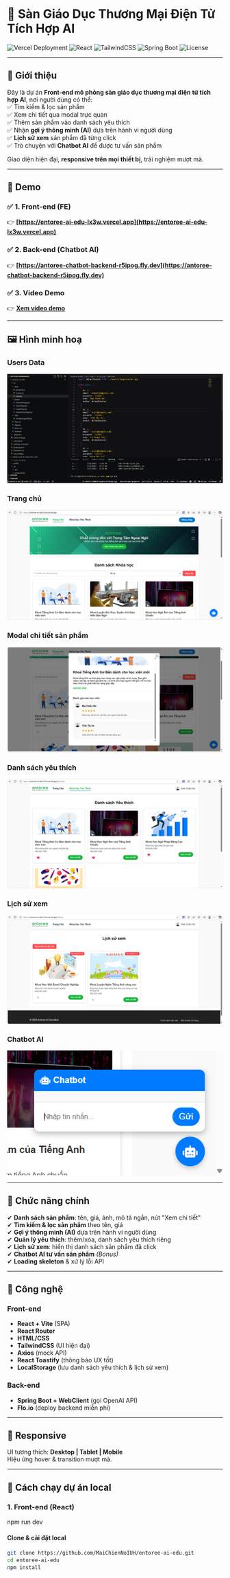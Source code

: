 # 🏫 Sàn Giáo Dục Thương Mại Điện Tử Tích Hợp AI

![Vercel Deployment](https://img.shields.io/badge/deploy-Vercel-success?logo=vercel&style=flat-square)
![React](https://img.shields.io/badge/React-v18-blue?logo=react&style=flat-square)
![TailwindCSS](https://img.shields.io/badge/TailwindCSS-v3.4-38bdf8?logo=tailwindcss&style=flat-square)
![Spring Boot](https://img.shields.io/badge/Spring%20Boot-3.x-brightgreen?logo=springboot&style=flat-square)
![License](https://img.shields.io/badge/license-MIT-lightgrey?style=flat-square)

---

## 📌 Giới thiệu

Đây là dự án **Front-end mô phỏng sàn giáo dục thương mại điện tử tích hợp AI**, nơi người dùng có thể:  
✅ Tìm kiếm & lọc sản phẩm  
✅ Xem chi tiết qua modal trực quan  
✅ Thêm sản phẩm vào danh sách yêu thích  
✅ Nhận **gợi ý thông minh (AI)** dựa trên hành vi người dùng  
✅ **Lịch sử xem** sản phẩm đã từng click  
✅ Trò chuyện với **Chatbot AI** để được tư vấn sản phẩm

Giao diện hiện đại, **responsive trên mọi thiết bị**, trải nghiệm mượt mà.

---

## 🚀 Demo

### ✅ **1. Front-end (FE)**
👉 **[https://entoree-ai-edu-lx3w.vercel.app](https://entoree-ai-edu-lx3w.vercel.app)**

### ✅ **2. Back-end (Chatbot AI)**
👉 **[https://antoree-chatbot-backend-r5ipog.fly.dev](https://antoree-chatbot-backend-r5ipog.fly.dev)**

### ✅ **3. Video Demo**
👉 **[Xem video demo](https://drive.google.com/file/d/1HvNO_MxIo342UZNFLWbVbYFj4pnDifaj/view?usp=sharing)**

---

## 🖼️ Hình minh hoạ

### **Users Data**
![Demo Data](docs/images/project-and-data.png)

### **Trang chủ**
![Trang chủ](docs/images/home-page.png)

### **Modal chi tiết sản phẩm**
![Modal sản phẩm](docs/images/product-modal.png)

### **Danh sách yêu thích**
![Yêu thích](docs/images/favorites.png)

### **Lịch sử xem**
![Lịch sử xem](docs/images/view-history.png)

### **Chatbot AI**
![Chatbot AI](docs/images/chatbot.png)

---

## 🎯 Chức năng chính

✔ **Danh sách sản phẩm**: tên, giá, ảnh, mô tả ngắn, nút "Xem chi tiết"  
✔ **Tìm kiếm & lọc sản phẩm** theo tên, giá  
✔ **Gợi ý thông minh (AI)** dựa trên hành vi người dùng  
✔ **Quản lý yêu thích**: thêm/xóa, danh sách yêu thích riêng  
✔ **Lịch sử xem**: hiển thị danh sách sản phẩm đã click  
✔ **Chatbot AI tư vấn sản phẩm** *(Bonus)*  
✔ **Loading skeleton** & xử lý lỗi API  

---

## 🧩 Công nghệ

### **Front-end**
- **React + Vite** (SPA)
- **React Router**
- **HTML/CSS**
- **TailwindCSS** (UI hiện đại)
- **Axios** (mock API)
- **React Toastify** (thông báo UX tốt)
- **LocalStorage** (lưu danh sách yêu thích & lịch sử xem)

### **Back-end**
- **Spring Boot + WebClient** (gọi OpenAI API)
- **Flo.io** (deploy backend miễn phí)

---

## 📱 Responsive
UI tương thích: **Desktop | Tablet | Mobile**  
Hiệu ứng hover & transition mượt mà.

---

## 🔧 Cách chạy dự án local

### **1. Front-end (React)**
npm run dev

#### Clone & cài đặt local
```bash
git clone https://github.com/MaiChienNoIUH/entoree-ai-edu.git
cd entoree-ai-edu
npm install
